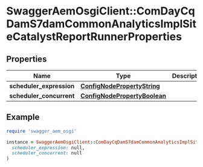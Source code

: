 # SwaggerAemOsgiClient::ComDayCqDamS7damCommonAnalyticsImplSiteCatalystReportRunnerProperties

## Properties

| Name | Type | Description | Notes |
| ---- | ---- | ----------- | ----- |
| **scheduler_expression** | [**ConfigNodePropertyString**](ConfigNodePropertyString.md) |  | [optional] |
| **scheduler_concurrent** | [**ConfigNodePropertyBoolean**](ConfigNodePropertyBoolean.md) |  | [optional] |

## Example

```ruby
require 'swagger_aem_osgi'

instance = SwaggerAemOsgiClient::ComDayCqDamS7damCommonAnalyticsImplSiteCatalystReportRunnerProperties.new(
  scheduler_expression: null,
  scheduler_concurrent: null
)
```

